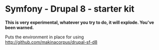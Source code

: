 # Symfony - Drupal 8 - starter kit

**This is very experimental, whatever you try to do, it will explode. You've been warned.**

Puts the environment in place for using http://github.com/makinacorpus/drupal-sf-d8
